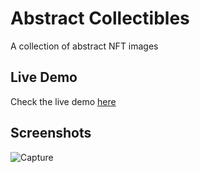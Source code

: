 # Abstract Collectibles
A collection of abstract NFT images 

## Live Demo
Check the live demo [here](https://mrraymoon.github.io/abstract-collectibles)

## Screenshots 
![Capture](https://user-images.githubusercontent.com/104331320/175846701-fa9f15c8-60b7-4314-9eb2-757f8e5d22cc.PNG)
